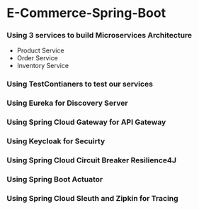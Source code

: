 # E-Commerce-Spring-Boot

### Using 3 services to build Microservices Architecture
- Product Service
- Order Service
- Inventory Service

### Using TestContianers to test our services
### Using Eureka for Discovery Server
### Using Spring Cloud Gateway for API Gateway
### Using Keycloak for Secuirty
### Using Spring Cloud Circuit Breaker Resilience4J 
### Using Spring Boot Actuator
### Using Spring Cloud Sleuth and Zipkin for Tracing

